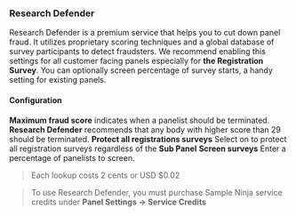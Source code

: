 ### Research Defender

Research Defender is a premium service that helps you to cut down panel fraud. It utilizes proprietary scoring techniques and a global database of survey participants to detect fraudsters. We recommend enabling this settings for all customer facing panels especially for **the Registration Survey**. You can optionally screen percentage of survey starts, a handy setting for existing panels.

#### Configuration

**Maximum fraud score** indicates when a panelist should be terminated. **Research Defender** recommends that any body with higher score than 29 should be terminated.
**Protect all registrations surveys** Select on to protect all registration surveys regardless of the **Sub Panel**
**Screen surveys** Enter a percentage of panelists to screen.

> Each lookup costs 2 cents or USD $0.02

> To use Research Defender, you must purchase Sample Ninja service credits under **Panel Settings -> Service Credits**
